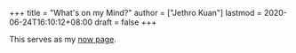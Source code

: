 +++
title = "What's on my Mind?"
author = ["Jethro Kuan"]
lastmod = 2020-06-24T16:10:12+08:00
draft = false
+++

This serves as my [now page](https://nownownow.com/).
